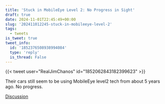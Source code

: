 ```yaml
---
title: 'Stuck in MobileEye Level 2: No Progress in Sight'
draft: true
date: 2024-11-01T22:45:49+00:00
slug: '202411012245-stuck-in-mobileeye-level-2'
tags:
  - tweets
is_tweet: true
tweet_info:
  id: '1852376508938994084'
  type: 'reply'
  is_thread: False
---
```




{{< tweet user="RealJimChanos" id="1852062843182399623" >}}

Their cars still seem to be using MobileEye level2 tech from about 5 years ago. No progress.

[Discussion](https://x.com/sytelus/status/1852376508938994084)
